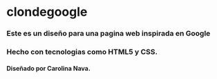 # clondegoogle
<h3>Este es un diseño para una pagina web inspirada en Google</h3>
<h3>Hecho con tecnologias como HTML5 y CSS.</h3>
<h4>Diseñado por Carolina Nava.</h4>
